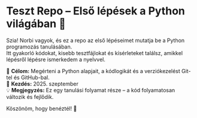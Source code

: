 # Teszt Repo – Első lépések a Python világában 🐍

Szia! Norbi vagyok, és ez a repo az első lépéseimet mutatja be a Python programozás tanulásában.  
Itt gyakorló kódokat, kisebb tesztfájlokat és kísérleteket találsz, amikkel lépésről lépésre ismerkedem a nyelvvel.

🎯 **Célom:** Megérteni a Python alapjait, a kódlogikát és a verziókezelést Git-tel és GitHub-bal.  
📅 **Kezdés:** 2025. szeptember  
💡 **Megjegyzés:** Ez egy tanulási folyamat része – a kód folyamatosan változik és fejlődik.

Köszönöm, hogy benéztél! 🙂
